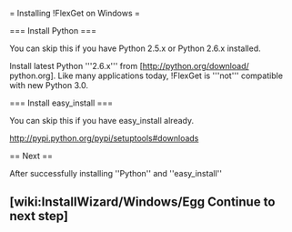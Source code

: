 = Installing !FlexGet on Windows =

=== Install Python ===

You can skip this if you have Python 2.5.x or Python 2.6.x installed.

Install latest Python '''2.6.x''' from [http://python.org/download/ python.org]. Like many applications today, !FlexGet is '''not''' compatible with new Python 3.0.

=== Install easy_install ===

You can skip this if you have easy_install already.

http://pypi.python.org/pypi/setuptools#downloads

== Next ==

After successfully installing ''Python'' and ''easy_install''

[wiki:InstallWizard/Windows/Egg Continue to next step]
----
